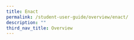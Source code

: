 ```yaml
---
title: Enact
permalink: /student-user-guide/overview/enact/
description: ""
third_nav_title: Overview
---
```

